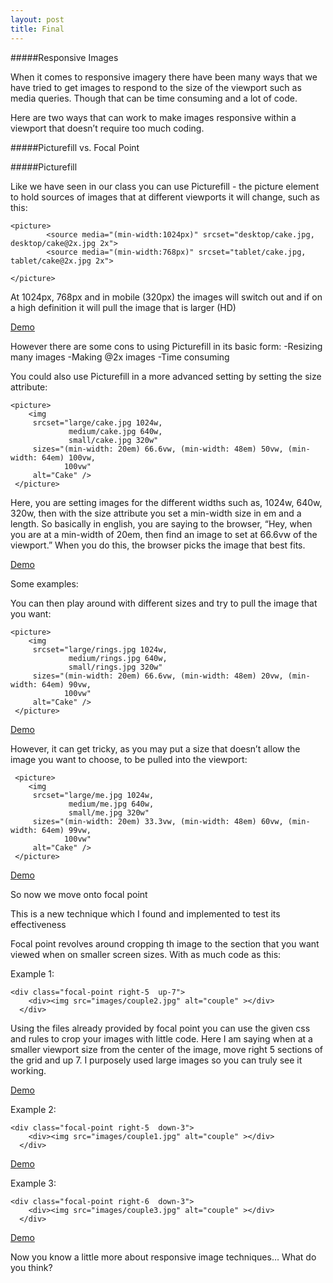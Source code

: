 ```yaml
---
layout: post
title: Final
---
```

#####Responsive Images

When it comes to responsive imagery there have been many ways that we have tried to get images to respond to the size of the viewport such as media queries. Though that can be time consuming and a lot of code.

Here are two ways that can work to make images responsive within a viewport that doesn’t require too much coding.

#####Picturefill vs. Focal Point

#####Picturefill

Like we have seen in our class you can use Picturefill - the picture element to hold sources of images that at different viewports it will change, such as this:

```
<picture>
        <source media="(min-width:1024px)" srcset="desktop/cake.jpg, desktop/cake@2x.jpg 2x">
        <source media="(min-width:768px)" srcset="tablet/cake.jpg, tablet/cake@2x.jpg 2x">
        
</picture>
```

At 1024px, 768px and in mobile (320px) the images will switch out and if on a high definition it will pull the image that is larger (HD)

[Demo](http://iam.colum.edu/students/harveen.sandhu/ewt/final/picturefill-basic/index.html)


However there are some cons to using Picturefill in its basic form:
	-Resizing many images
	-Making @2x images
	-Time consuming

You could also use Picturefill in a more advanced setting by setting the size attribute:


```
<picture>
    <img 
     srcset="large/cake.jpg 1024w,
             medium/cake.jpg 640w,
             small/cake.jpg 320w"
     sizes="(min-width: 20em) 66.6vw, (min-width: 48em) 50vw, (min-width: 64em) 100vw,
            100vw"
     alt="Cake" />
 </picture>
```

Here, you are setting images for the different widths such as, 1024w, 640w, 320w, 
then with the size attribute you set a min-width size in em and a length.
So basically in english, you are saying to the browser, “Hey, when you are at a min-width of 20em, then find an image to set at 66.6vw of the viewport.” When you do this, the browser picks the image that best fits.


[Demo](http://iam.colum.edu/students/harveen.sandhu/ewt/final/picturefill-sizes/index.html)


Some examples:

You can then play around with different sizes and try to pull the image that you want:

```
<picture>
    <img 
     srcset="large/rings.jpg 1024w,
             medium/rings.jpg 640w,
             small/rings.jpg 320w"
     sizes="(min-width: 20em) 66.6vw, (min-width: 48em) 20vw, (min-width: 64em) 90vw,
            100vw"
     alt="Cake" />
 </picture>
```

[Demo](http://iam.colum.edu/students/harveen.sandhu/ewt/final/picturefill-sizes/index1.html)


However, it can get tricky, as you may put a size that doesn’t allow the image you want to choose, to be pulled into the viewport:

```
 <picture>
    <img 
     srcset="large/me.jpg 1024w,
             medium/me.jpg 640w,
             small/me.jpg 320w"
     sizes="(min-width: 20em) 33.3vw, (min-width: 48em) 60vw, (min-width: 64em) 99vw,
            100vw"
     alt="Cake" />
 </picture>
```

[Demo](http://iam.colum.edu/students/harveen.sandhu/ewt/final/picturefill-sizes/index2.html)



So now we move onto focal point

This is a new technique which I found and implemented to test its effectiveness

Focal point revolves around cropping th image to the section that you want viewed when on smaller screen sizes. With as much code as this:

Example 1:

```
<div class="focal-point right-5  up-7">
    <div><img src="images/couple2.jpg" alt="couple" ></div>
  </div>
```

Using the files already provided by focal point you can use the given css and rules to crop your images with little code. Here I am saying when at a smaller viewport size from the center of the image, move right 5 sections of the grid and up 7. I purposely used large images so you can truly see it working.

[Demo](http://iam.colum.edu/students/harveen.sandhu/ewt/final/focal-point-master/index.html)



Example 2:

```
<div class="focal-point right-5  down-3">
    <div><img src="images/couple1.jpg" alt="couple" ></div>
  </div>
```

[Demo](http://iam.colum.edu/students/harveen.sandhu/ewt/final/focal-point-master/index1.html)


Example 3:

```
<div class="focal-point right-6  down-3">
    <div><img src="images/couple3.jpg" alt="couple" ></div>
  </div>
```

[Demo](http://iam.colum.edu/students/harveen.sandhu/ewt/final/focal-point-master/index2.html)



Now you know a little more about responsive image techniques… What do you think?
